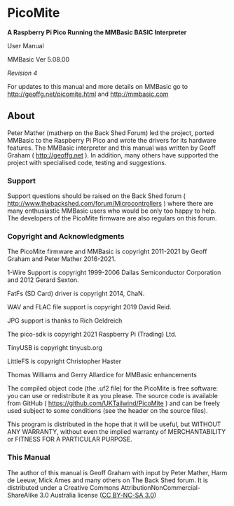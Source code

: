 # PicoMite
**A Raspberry Pi Pico Running the MMBasic BASIC Interpreter**

User Manual

MMBasic Ver 5.08.00

*Revision 4*

For updates to this manual and more details on MMBasic go to
http://geoffg.net/picomite.html
and http://mmbasic.com

## About

Peter Mather (matherp on the Back Shed Forum) led the project, ported MMBasic to the Raspberry Pi Pico and
wrote the drivers for its hardware features. The MMBasic interpreter and this manual was written by Geoff
Graham ( http://geoffg.net ). In addition, many others have supported the project with specialised code, testing
and suggestions.

### Support

Support questions should be raised on the Back Shed forum ( http://www.thebackshed.com/forum/Microcontrollers )
where there are many enthusiastic MMBasic users who would be only too happy to help. The developers of the
PicoMite firmware are also regulars on this forum.

### Copyright and Acknowledgments

The PicoMite firmware and MMBasic is copyright 2011-2021 by Geoff Graham and Peter Mather 2016-2021.

1-Wire Support is copyright 1999-2006 Dallas Semiconductor Corporation and 2012 Gerard Sexton.

FatFs (SD Card) driver is copyright 2014, ChaN.

WAV and FLAC file support is copyright 2019 David Reid.

JPG support is thanks to Rich Geldreich

The pico-sdk is copyright 2021 Raspberry Pi (Trading) Ltd.

TinyUSB is copyright tinyusb.org

LittleFS is copyright Christopher Haster

Thomas Williams and Gerry Allardice for MMBasic enhancements

The compiled object code (the .uf2 file) for the PicoMite is free software: you can use or redistribute it as you
please. The source code is available from GitHub ( https://github.com/UKTailwind/PicoMite ) and can be
freely used subject to some conditions (see the header on the source files).

This program is distributed in the hope that it will be useful, but WITHOUT ANY WARRANTY, without even
the implied warranty of MERCHANTABILITY or FITNESS FOR A PARTICULAR PURPOSE.

### This Manual

The author of this manual is Geoff Graham with input by Peter Mather, Harm de Leeuw, Mick Ames and
many others on The Back Shed forum. It is distributed under a Creative Commons AttributionNonCommercial-ShareAlike 3.0 Australia license ([CC BY-NC-SA 3.0](https://creativecommons.org/licenses/by-sa/3.0/au/))

